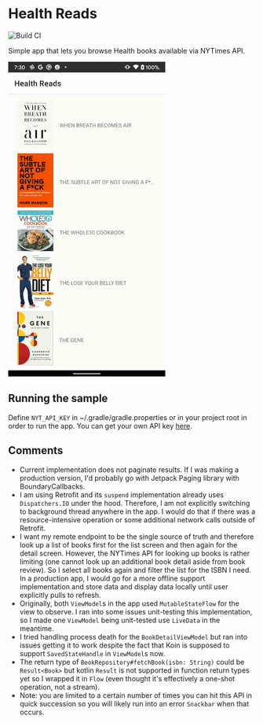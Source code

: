 # Health Reads

![Build CI](https://github.com/jshvarts/health-reads/workflows/Build%20CI/badge.svg)

Simple app that lets you browse Health books available via NYTimes API.

![Sample](docs/video.gif)

## Running the sample
Define `NYT_API_KEY` in ~/.gradle/gradle.properties or in your project root in order to run the app. You can get your own API key [here](https://developer.nytimes.com/apis).

## Comments
* Current implementation does not paginate results. If I was making a production version, I'd probably go with Jetpack Paging library with BoundaryCallbacks.
* I am using Retrofit and its `suspend` implementation already uses `Dispatchers.IO` under the hood. Therefore, I am not explicitly switching to background thread anywhere in the app. I would do that if there was a resource-intensive operation or some additional network calls outside of Retrofit.
* I want my remote endpoint to be the single source of truth and therefore look up a list of books first for the list screen and then again for the detail screen. However, the NYTimes API for looking up books is rather limiting (one cannot look up an additional book detail aside from book review). 
So I select all books again and filter the list for the ISBN I need. In a production app, I would go for a more offline support implementation and store data and display data locally until user explicitly pulls to refresh.
* Originally, both `ViewModel`s in the app used `MutableStateFlow` for the view to observe. I ran into some issues unit-testing this implementation, so I made one `ViewModel` being unit-tested use `LiveData` in the meantime.
* I tried handling process death for the `BookDetailViewModel` but ran into issues getting it to work despite the fact that Koin is supposed to support `SavedStateHandle` in `ViewModel`s now.
* The return type of `BookRepository#fetchBook(isbn: String)` could be `Result<Book>` but kotlin `Result` is not supported in function return types yet so I wrapped it in `Flow` (even thought it's effectively a one-shot operation, not a stream).
* Note: you are limited to a certain number of times you can hit this API in quick succession so you will likely run into an error `Snackbar` when that occurs.